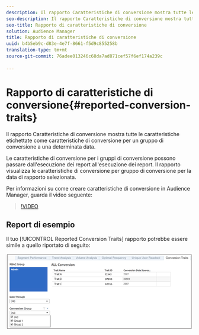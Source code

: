 ```yaml
---
description: Il rapporto Caratteristiche di conversione mostra tutte le caratteristiche etichettate come caratteristiche di conversione per un gruppo di conversione a una determinata data. Le caratteristiche di conversione per i gruppi di conversione possono passare dall'esecuzione dei report all'esecuzione dei report. Il rapporto visualizza le caratteristiche di conversione per gruppo di conversione per la data di rapporto selezionata.
seo-description: Il rapporto Caratteristiche di conversione mostra tutte le caratteristiche etichettate come caratteristiche di conversione per un gruppo di conversione a una determinata data. Le caratteristiche di conversione per i gruppi di conversione possono passare dall'esecuzione dei report all'esecuzione dei report. Il rapporto visualizza le caratteristiche di conversione per gruppo di conversione per la data di rapporto selezionata.
seo-title: Rapporto di caratteristiche di conversione
solution: Audience Manager
title: Rapporto di caratteristiche di conversione
uuid: b4b5eb9c-d83e-4e7f-8661-f5d9c855258b
translation-type: tm+mt
source-git-commit: 76adee013246c68da7ad871cef57f6ef174a239c

---
```



# Rapporto di caratteristiche di conversione{#reported-conversion-traits}

Il rapporto Caratteristiche di conversione mostra tutte le caratteristiche etichettate come caratteristiche di conversione per un gruppo di conversione a una determinata data.

Le caratteristiche di conversione per i gruppi di conversione possono passare dall'esecuzione dei report all'esecuzione dei report. Il rapporto visualizza le caratteristiche di conversione per gruppo di conversione per la data di rapporto selezionata.

Per informazioni su come creare caratteristiche di conversione in Audience Manager, guarda il video seguente:

>[!VIDEO](https://video.tv.adobe.com/v/23431/?captions=ita)

## Report di esempio

Il tuo [!UICONTROL Reported Conversion Traits] rapporto potrebbe essere simile a quello riportato di seguito:

![](assets/reported-conversion-traits.png)

